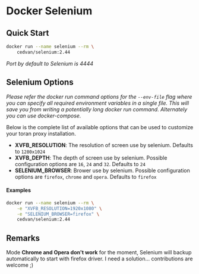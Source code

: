 # Docker Selenium

## Quick Start

```bash
docker run --name selenium --rm \
    cedvan/selenium:2.44
```
*Port by default to Selenium is 4444*

## Selenium Options

*Please refer the docker run command options for the `--env-file` flag where you can specify all required environment variables in a single file. This will save you from writing a potentially long docker run command. Alternately you can use docker-compose.*

Below is the complete list of available options that can be used to customize your toran proxy installation.

- **XVFB_RESOLUTION**: The resolution of screen use by selenium. Defaults to `1280x1024`
- **XVFB_DEPTH**: The depth of screen use by selenium. Possible configuration options are `16`, `24` and `32`. Defaults to `24`
- **SELENIUM_BROWSER**: Brower use by selenium. Possible configuration options are `firefox`, `chrome` and `opera`. Defaults to `firefox`

#### Examples

```bash
docker run --name selenium --rm \
    -e "XVFB_RESOLUTION=1920x1080" \
    -e "SELENIUM_BROWSER=firefox" \
    cedvan/selenium:2.44
```

## Remarks

Mode **Chrome and Opera don't work** for the moment, Selenium will backup automatically to start with firefox driver. I need a solution... contributions are welcome ;)